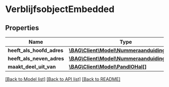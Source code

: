 # VerblijfsobjectEmbedded

## Properties
Name | Type | Description | Notes
------------ | ------------- | ------------- | -------------
**heeft_als_hoofd_adres** | [**\BAG\Client\Model\NummeraanduidingIOHal**](NummeraanduidingIOHal.md) |  | [optional] 
**heeft_als_neven_adres** | [**\BAG\Client\Model\NummeraanduidingIOHal[]**](NummeraanduidingIOHal.md) |  | [optional] 
**maakt_deel_uit_van** | [**\BAG\Client\Model\PandIOHal[]**](PandIOHal.md) |  | [optional] 

[[Back to Model list]](../../README.md#documentation-for-models) [[Back to API list]](../../README.md#documentation-for-api-endpoints) [[Back to README]](../../README.md)

